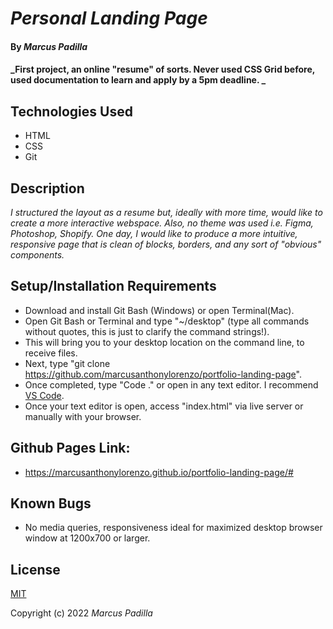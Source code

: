 # _Personal Landing Page_

#### By _**Marcus Padilla**_

#### _First project, an online "resume" of sorts. Never used CSS Grid before, used documentation to learn and apply by a 5pm deadline. _

## Technologies Used

* HTML
* CSS
* Git

## Description

_I structured the layout as a resume but, ideally with more time, would like to create a more interactive webspace. Also, no theme was used i.e. Figma, Photoshop, Shopify. One day, I would like to produce a more intuitive, responsive page that is clean of blocks, borders, and any sort of "obvious" components._

## Setup/Installation Requirements

* Download and install Git Bash (Windows) or open Terminal(Mac).
* Open Git Bash or Terminal and type "~/desktop" (type all commands without quotes, this is just to clarify the command strings!).
* This will bring you to your desktop location on the command line, to receive files.
* Next, type "git clone https://github.com/marcusanthonylorenzo/portfolio-landing-page".
* Once completed, type "Code ." or open in any text editor. I recommend [VS Code](https://code.visualstudio.com/).
* Once your text editor is open, access "index.html" via live server or manually with your browser.


## Github Pages Link:

* https://marcusanthonylorenzo.github.io/portfolio-landing-page/#


## Known Bugs

* No media queries, responsiveness ideal for maximized desktop browser window at 1200x700 or larger.

## License

[MIT](https://github.com/marcusanthonylorenzo/portfolio-landing-page/blob/add-license-1/LICENSE)

Copyright (c) 2022 _Marcus Padilla_

